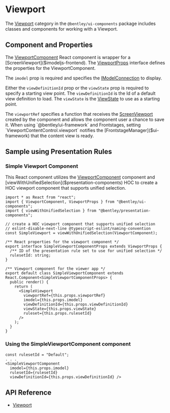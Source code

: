 # Viewport

The [Viewport]($ui-components:Viewport) category in the `@bentley/ui-components` package includes
classes and components for working with a Viewport.

## Component and Properties

The [ViewportComponent]($ui-components) React component is wrapper for a [ScreenViewport]($imodeljs-frontend).
The [ViewportProps]($ui-components) interface defines the properties for the ViewportComponent.

The `imodel` prop is required and specifies the [IModelConnection]($imodeljs-frontend) to display.

Either the `viewDefinitionId` prop or the `viewState` prop is required to specify a starting view point.
The `viewDefinitionId` is the Id of a default view definition to load.
The `viewState` is the [ViewState]($imodeljs-frontend) to use as a starting point.

The `viewportRef` specifies a function that receives the [ScreenViewport]($imodeljs-frontend) created by the component and
allows the component user a chance to save it. When using `@bentley/ui-framework` and
Frontstages, setting `ViewportContentControl.viewport` notifies the [FrontstageManager]($ui-framework) that the
content view is ready.

## Sample using Presentation Rules

### Simple Viewport Component

This React component utilizes the [ViewportComponent]($ui-components) component and
[viewWithUnifiedSelection]($presentation-components) HOC to
create a HOC viewport component that supports unified selection.

```tsx
import * as React from "react";
import { ViewportComponent, ViewportProps } from "@bentley/ui-components";
import { viewWithUnifiedSelection } from "@bentley/presentation-components";

// create a HOC viewport component that supports unified selection
// eslint-disable-next-line @typescript-eslint/naming-convention
const SimpleViewport = viewWithUnifiedSelection(ViewportComponent);

/** React properties for the viewport component */
export interface SimpleViewportComponentProps extends ViewportProps {
  /** ID of the presentation rule set to use for unified selection */
  rulesetId: string;
}

/** Viewport component for the viewer app */
export default class SimpleViewportComponent extends React.Component<SimpleViewportComponentProps> {
  public render() {
    return (
      <SimpleViewport
        viewportRef={this.props.viewportRef}
        imodel={this.props.imodel}
        viewDefinitionId={this.props.viewDefinitionId}
        viewState={this.props.viewState}
        ruleset={this.props.rulesetId}
      />
    );
  }
}
```

### Using the SimpleViewportComponent component

```tsx
const rulesetId = "Default";
. . .
<SimpleViewportComponent
  imodel={this.props.imodel}
  rulesetId={rulesetId}
  viewDefinitionId={this.props.viewDefinitionId} />
```

## API Reference

- [Viewport]($ui-components:Viewport)
